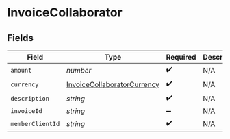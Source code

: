 # InvoiceCollaborator


## Fields

| Field                                                                             | Type                                                                              | Required                                                                          | Description                                                                       |
| --------------------------------------------------------------------------------- | --------------------------------------------------------------------------------- | --------------------------------------------------------------------------------- | --------------------------------------------------------------------------------- |
| `amount`                                                                          | *number*                                                                          | :heavy_check_mark:                                                                | N/A                                                                               |
| `currency`                                                                        | [InvoiceCollaboratorCurrency](../../models/shared/invoicecollaboratorcurrency.md) | :heavy_check_mark:                                                                | N/A                                                                               |
| `description`                                                                     | *string*                                                                          | :heavy_check_mark:                                                                | N/A                                                                               |
| `invoiceId`                                                                       | *string*                                                                          | :heavy_minus_sign:                                                                | N/A                                                                               |
| `memberClientId`                                                                  | *string*                                                                          | :heavy_check_mark:                                                                | N/A                                                                               |